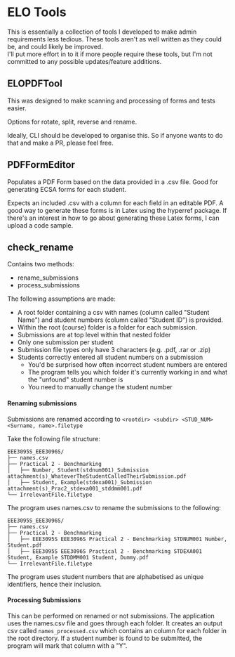 
# ELO Tools
This is essentially a collection of tools I developed to make admin requirements less tedious.
These tools aren't as well written as they could be, and could likely be improved.  
I'll put more effort in to it if more people require these tools, but I'm not committed to any possible updates/feature additions.


## ELOPDFTool  
This was designed to make scanning and processing of forms and tests easier.

Options for rotate, split, reverse and rename.
  
Ideally, CLI should be developed to organise this. So if anyone wants to do that and make a PR, please feel free.

## PDFFormEditor
Populates a PDF Form based on the data provided in a .csv file.
Good for generating ECSA forms for each student.  

Expects an included .csv with a column for each field in an editable PDF.
A good way to generate these forms is in Latex using the hyperref package. 
If there's an interest in how to go about generating these Latex forms, I can upload a code sample. 

## check_rename
Contains two methods:
- rename_submissions
- process_submissions

The following assumptions are made: 
- A root folder containing a csv with names (column called "Student Name") and student numbers (column called "Student ID") is provided. 
- Within the root (course) folder is a folder for each submission.
- Submissions are at top level within that nested folder
- Only one submission per student
- Submission file types only have 3 characters (e.g. .pdf, .rar or .zip)
- Students correctly entered all student numbers on a submission
    - You'd be surprised how often incorrect student numbers are entered
    - The program tells you which folder it's currently working in and what the "unfound" student number is
    - You need to manually change the student number

#### Renaming submissions
Submissions are renamed according to
```<rootdir> <subdir> <STUD_NUM> <Surname, name>.filetype```

Take the following file structure:
```
EEE3095S_EEE3096S/
├── names.csv
├── Practical 2 - Benchmarking
│   ├── Number, Student(stdnum001)_Submission attachment(s)_WhateverTheStudentCalledTheirSubmission.pdf
│   ├── Student, Example(stdexa001)_Submission attachment(s)_Prac2_stdexa001_stddmm001.pdf
└── IrrelevantFile.filetype
```

The program uses names.csv to rename the submissions to the following:
```
EEE3095S_EEE3096S/
├── names.csv
├── Practical 2 - Benchmarking
│   ├── EEE3095S EEE3096S Practical 2 - Benchmarking STDNUM001 Number, Student.pdf
│   ├── EEE3095S EEE3096S Practical 2 - Benchmarking STDEXA001 Student, Example STDDMM001 Student, Dummy.pdf
└── IrrelevantFile.filetype
```
The program uses student numbers that are alphabetised as unique identifiers, hence their inclusion.

#### Processing Submissions
This can be performed on renamed or not submissions.
The application uses the names.csv file and goes through each folder. 
It creates an output csv called ```names_processed.csv``` which contains an column for each folder in the root directory. 
If a student number is found to be submitted, the program will mark that column with a "Y". 